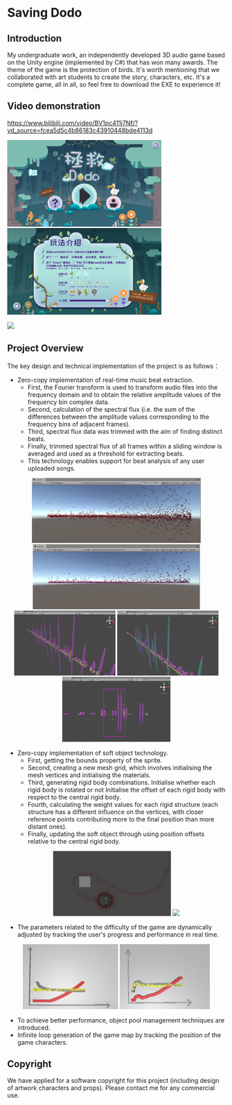 # Saving Dodo

## Introduction
My undergraduate work, an independently developed 3D audio game based on the Unity engine (implemented by C#) that has won many awards. The theme of the game is the protection of birds. It's worth mentioning that we collaborated with art students to create the story, characters, etc. It's a complete game, all in all, so feel free to download the EXE to experience it!

## Video demonstration
https://www.bilibili.com/video/BV1pc411j7Nf/?vd_source=fcea5d5c4b86183c43910448bde4113d

<img src="https://github.com/fwyc0573/SavingDodo/blob/main/fig/fig12.png" height="200" />  <img src="https://github.com/fwyc0573/SavingDodo/blob/main/fig/fig13.png" height="200" /><br/>

<img src="https://github.com/fwyc0573/SavingDodo/blob/main/fig/图片5.gif" width="718" />



## Project Overview
The key design and technical implementation of the project is as follows：

- Zero-copy implementation of real-time music beat extraction.
    - First, the Fourier transform is used to transform audio files into the frequency domain and to obtain the relative amplitude values of the frequency bin complex data.
    - Second, calculation of the spectral flux (i.e. the sum of the differences between the amplitude values corresponding to the frequency bins of adjacent frames).
    - Third, spectral flux data was trimmed with the aim of finding distinct beats.
    - Finally, trimmed spectral flux of all frames within a sliding window is averaged and used as a threshold for extracting beats.
    - This technology enables support for beat analysis of any user uploaded songs.

<div align=center>
<img src="https://github.com/fwyc0573/SavingDodo/blob/main/fig/fig5.jpg" height="150" />  <img src="https://github.com/fwyc0573/SavingDodo/blob/main/fig/fig6.jpg" height="150" /><br/>
<img src="https://github.com/fwyc0573/SavingDodo/blob/main/fig/fig3.png" height="150" />            <img src="https://github.com/fwyc0573/SavingDodo/blob/main/fig/fig4.png" height="150" />            <img src="https://github.com/fwyc0573/SavingDodo/blob/main/fig/fig7.png" height="150" />
</div>


- Zero-copy implementation of soft object technology.
    - First, getting the bounds property of the sprite.
    - Second, creating a new mesh grid, which involves initialising the mesh vertices and initialising the materials.
    - Third, generating rigid body combinations. Initialise whether each rigid body is rotated or not Initialise the offset of each rigid body with respect to the central rigid body.
    - Fourth, calculating the weight values for each rigid structure (each structure has a different influence on the vertices, with closer reference points contributing more to the final position than more distant ones).
    - Finally, updating the soft object through using position offsets relative to the central rigid body.

<div align=center>
<img src="https://github.com/fwyc0573/SavingDodo/blob/main/fig/图片3.gif" height="150" />            <img src="https://github.com/fwyc0573/SavingDodo/blob/main/fig/图片4.gif" height="150" /><br/>
</div>


- The parameters related to the difficulty of the game are dynamically adjusted by tracking the user's progress and performance in real time.
<div align=center>
    
<img src="https://github.com/fwyc0573/SavingDodo/blob/main/fig/fig8.jpg" height="150" />            <img src="https://github.com/fwyc0573/SavingDodo/blob/main/fig/fig9.jpg" height="150" /><br/>
</div>


- To achieve better performance, object pool management techniques are introduced.
- Infinite loop generation of the game map by tracking the position of the game characters.



## Copyright
We have applied for a software copyright for this project (including design of artwork characters and props). Please contact me for any commercial use.
